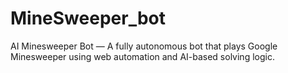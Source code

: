 # MineSweeper_bot
AI Minesweeper Bot — A fully autonomous bot that plays Google Minesweeper using web automation and AI-based solving logic.
